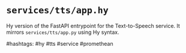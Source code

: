 # `services/tts/app.hy`

Hy version of the FastAPI entrypoint for the Text-to-Speech service.
It mirrors `services/tts/app.py` using Hy syntax.

#hashtags: #hy #tts #service #promethean
